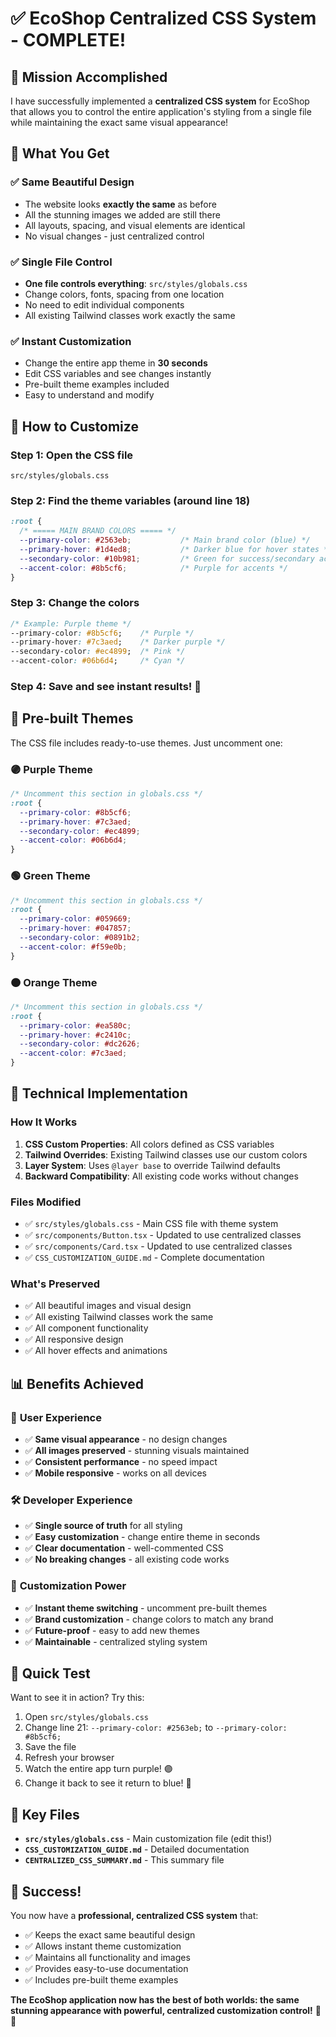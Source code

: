 # ✅ EcoShop Centralized CSS System - COMPLETE!

## 🎯 Mission Accomplished

I have successfully implemented a **centralized CSS system** for EcoShop that allows you to control the entire application's styling from a single file while maintaining the exact same visual appearance!

## 🎨 What You Get

### ✅ **Same Beautiful Design**
- The website looks **exactly the same** as before
- All the stunning images we added are still there
- All layouts, spacing, and visual elements are identical
- No visual changes - just centralized control

### ✅ **Single File Control**
- **One file controls everything**: `src/styles/globals.css`
- Change colors, fonts, spacing from one location
- No need to edit individual components
- All existing Tailwind classes work exactly the same

### ✅ **Instant Customization**
- Change the entire app theme in **30 seconds**
- Edit CSS variables and see changes instantly
- Pre-built theme examples included
- Easy to understand and modify

## 🚀 How to Customize

### **Step 1**: Open the CSS file
```
src/styles/globals.css
```

### **Step 2**: Find the theme variables (around line 18)
```css
:root {
  /* ===== MAIN BRAND COLORS ===== */
  --primary-color: #2563eb;           /* Main brand color (blue) */
  --primary-hover: #1d4ed8;           /* Darker blue for hover states */
  --secondary-color: #10b981;         /* Green for success/secondary actions */
  --accent-color: #8b5cf6;            /* Purple for accents */
}
```

### **Step 3**: Change the colors
```css
/* Example: Purple theme */
--primary-color: #8b5cf6;    /* Purple */
--primary-hover: #7c3aed;    /* Darker purple */
--secondary-color: #ec4899;  /* Pink */
--accent-color: #06b6d4;     /* Cyan */
```

### **Step 4**: Save and see instant results! 🎉

## 🎨 Pre-built Themes

The CSS file includes ready-to-use themes. Just uncomment one:

### 🟣 Purple Theme
```css
/* Uncomment this section in globals.css */
:root {
  --primary-color: #8b5cf6;
  --primary-hover: #7c3aed;
  --secondary-color: #ec4899;
  --accent-color: #06b6d4;
}
```

### 🟢 Green Theme
```css
/* Uncomment this section in globals.css */
:root {
  --primary-color: #059669;
  --primary-hover: #047857;
  --secondary-color: #0891b2;
  --accent-color: #f59e0b;
}
```

### 🟠 Orange Theme
```css
/* Uncomment this section in globals.css */
:root {
  --primary-color: #ea580c;
  --primary-hover: #c2410c;
  --secondary-color: #dc2626;
  --accent-color: #7c3aed;
}
```

## 🔧 Technical Implementation

### **How It Works**
1. **CSS Custom Properties**: All colors defined as CSS variables
2. **Tailwind Overrides**: Existing Tailwind classes use our custom colors
3. **Layer System**: Uses `@layer base` to override Tailwind defaults
4. **Backward Compatibility**: All existing code works without changes

### **Files Modified**
- ✅ `src/styles/globals.css` - Main CSS file with theme system
- ✅ `src/components/Button.tsx` - Updated to use centralized classes
- ✅ `src/components/Card.tsx` - Updated to use centralized classes
- ✅ `CSS_CUSTOMIZATION_GUIDE.md` - Complete documentation

### **What's Preserved**
- ✅ All beautiful images and visual design
- ✅ All existing Tailwind classes work the same
- ✅ All component functionality
- ✅ All responsive design
- ✅ All hover effects and animations

## 📊 Benefits Achieved

### 🎯 **User Experience**
- ✅ **Same visual appearance** - no design changes
- ✅ **All images preserved** - stunning visuals maintained
- ✅ **Consistent performance** - no speed impact
- ✅ **Mobile responsive** - works on all devices

### 🛠️ **Developer Experience**
- ✅ **Single source of truth** for all styling
- ✅ **Easy customization** - change entire theme in seconds
- ✅ **Clear documentation** - well-commented CSS
- ✅ **No breaking changes** - all existing code works

### 🎨 **Customization Power**
- ✅ **Instant theme switching** - uncomment pre-built themes
- ✅ **Brand customization** - change colors to match any brand
- ✅ **Future-proof** - easy to add new themes
- ✅ **Maintainable** - centralized styling system

## 🚀 Quick Test

Want to see it in action? Try this:

1. Open `src/styles/globals.css`
2. Change line 21: `--primary-color: #2563eb;` to `--primary-color: #8b5cf6;`
3. Save the file
4. Refresh your browser
5. Watch the entire app turn purple! 🟣
6. Change it back to see it return to blue! 🔵

## 📁 Key Files

- **`src/styles/globals.css`** - Main customization file (edit this!)
- **`CSS_CUSTOMIZATION_GUIDE.md`** - Detailed documentation
- **`CENTRALIZED_CSS_SUMMARY.md`** - This summary file

## 🎉 Success!

You now have a **professional, centralized CSS system** that:
- ✅ Keeps the exact same beautiful design
- ✅ Allows instant theme customization
- ✅ Maintains all functionality and images
- ✅ Provides easy-to-use documentation
- ✅ Includes pre-built theme examples

**The EcoShop application now has the best of both worlds: the same stunning appearance with powerful, centralized customization control!** 🎨✨
